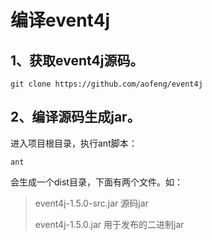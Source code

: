 编译event4j
===
1、获取event4j源码。
---
```shell
git clone https://github.com/aofeng/event4j
```

2、编译源码生成jar。
---
进入项目根目录，执行ant脚本：
```shell
ant
```
会生成一个dist目录，下面有两个文件。如：
> event4j-1.5.0-src.jar    源码jar
>
> event4j-1.5.0.jar        用于发布的二进制jar
